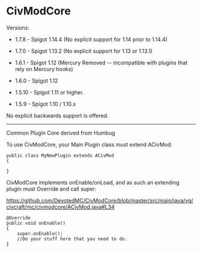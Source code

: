 CivModCore
===========

Versions:

* 1.7.8 - Spigot 1.14.4 (No explicit support for 1.14 prior to 1.14.4)

* 1.7.0 - Spigot 1.13.2 (No explicit support for 1.13 or 1.13.1)

* 1.6.1 - Spigot 1.12 (Mercury Removed -- incompatible with plugins that rely on Mercury hooks)

* 1.6.0 - Spigot 1.12

* 1.5.10 - Spigot 1.11 or higher.

* 1.5.9 - Spigot 1.10 / 1.10.x

No explicit backwards support is offered.

-------

Common Plugin Core derived from Humbug

To use CivModCore, your Main Plugin class must extend ACivMod:

    public class MyNewPlugin extends ACivMod
    {
    
    }
    
CivModCore implements onEnable/onLoad, and as such an extending plugin must Override and call super:

https://github.com/DevotedMC/CivModCore/blob/master/src/main/java/vg/civcraft/mc/civmodcore/ACivMod.java#L34

    @Override
    public void onEnable()
    {
        super.onEnable();
        //Do your stuff here that you need to do.
    }
